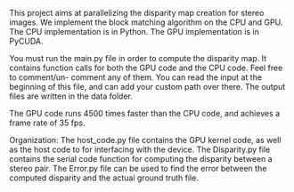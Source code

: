 This project aims at parallelizing the disparity map creation for stereo images. 
We implement the block matching algorithm on the CPU and GPU. The CPU implementation
is in Python. The GPU implementation is in PyCUDA. 

You must run the main.py file in order to compute the disparity map. It contains
function calls for both the GPU code and the CPU code. Feel free to comment/un-
comment any of them. You can read the input at the beginning of this file, and
can add your custom path over there. The output files are written in the data folder.

The GPU code runs 4500 times faster than the CPU code, and achieves a frame rate of 
35 fps. 

Organization:
The host_code.py file contains the GPU kernel code, as well as the host code to
for interfacing with the device. 
The Disparity.py file contains the serial code function for computing the disparity 
between a stereo pair. 
The Error.py file can be used to find the error between the computed disparity and
the actual ground truth file. 
